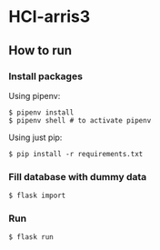# HCI-arris3

## How to run

### Install packages

Using pipenv:

```shell script
$ pipenv install
$ pipenv shell # to activate pipenv
```

Using just pip:

```shell script
$ pip install -r requirements.txt
```

### Fill database with dummy data

```shell script
$ flask import
```

### Run

```shell script
$ flask run
```